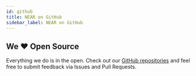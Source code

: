 ```yaml
---
id: github
title: NEAR on GitHub
sidebar_label: NEAR on GitHub
---
```


## We ❤ Open Source

Everything we do is in the open.  Check out our [GitHub repositories](https://github.com/near) and feel free to submit feedback via Issues and Pull Requests.
